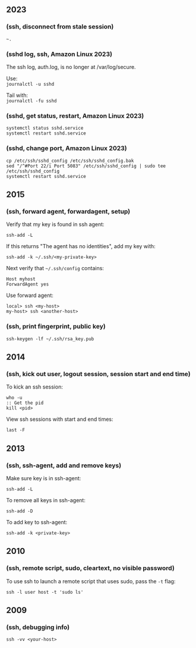 ## 2023  
<!-- 2023-05-25 -->  
### (ssh, disconnect from stale session)  
`~.`  
  
### (sshd log, ssh, Amazon Linux 2023)  
The ssh log, auth.log, is no longer at /var/log/secure.  
  
Use:  
    `journalctl -u sshd`  
  
Tail with:  
    `journalctl -fu sshd`  
  
  
### (sshd, get status, restart, Amazon Linux 2023)  
    systemctl status sshd.service  
    systemctl restart sshd.service  
  
### (sshd, change port, Amazon Linux 2023)  
    cp /etc/ssh/sshd_config /etc/ssh/sshd_config.bak  
    sed "/^#Port 22/i Port 5083" /etc/ssh/sshd_config | sudo tee /etc/ssh/sshd_config  
    systemctl restart sshd.service  
  
## 2015  
<!-- 2015-06-22 -->  
### (ssh, forward agent, forwardagent, setup)  
Verify that my key is found in ssh agent:  
  
    ssh-add -L  
  
If this returns "The agent has no identities", add my key with:  
  
    ssh-add -k ~/.ssh/<my-private-key>  
  
Next verify that `~/.ssh/config` contains:  
  
    Host myhost  
    ForwardAgent yes  
  
Use forward agent:  
  
    local> ssh <my-host>  
    my-host> ssh <another-host>  
  
  
<!-- 2014-01-14 -->  
### (ssh, print fingerprint, public key)  
  
    ssh-keygen -lf ~/.ssh/rsa_key.pub  
  
  
## 2014  
<!-- 2014-01-08 -->  
### (ssh, kick out user, logout session, session start and end time)  
To kick an ssh session:  
  
    who -u  
    :: Get the pid  
    kill <pid>  
  
View ssh sessions with start and end times:  
  
    last -F  
  
  
## 2013  
<!-- 2013-01-05 -->  
### (ssh, ssh-agent, add and remove keys)  
Make sure key is in ssh-agent:  
  
    ssh-add -L  
  
To remove all keys in ssh-agent:  
  
    ssh-add -D  
  
To add key to ssh-agent:  
  
    ssh-add -k <private-key>  
  
  
## 2010  
<!-- 2010-01-13 -->  
### (ssh, remote script, sudo, cleartext, no visible password)  
To use ssh to launch a remote script that uses sudo, pass the `-t` flag:  
  
    ssh -l user host -t 'sudo ls'  
  
  
## 2009  
<!-- 2009-05-15 -->  
### (ssh, debugging info)  
`ssh -vv <your-host>`  
